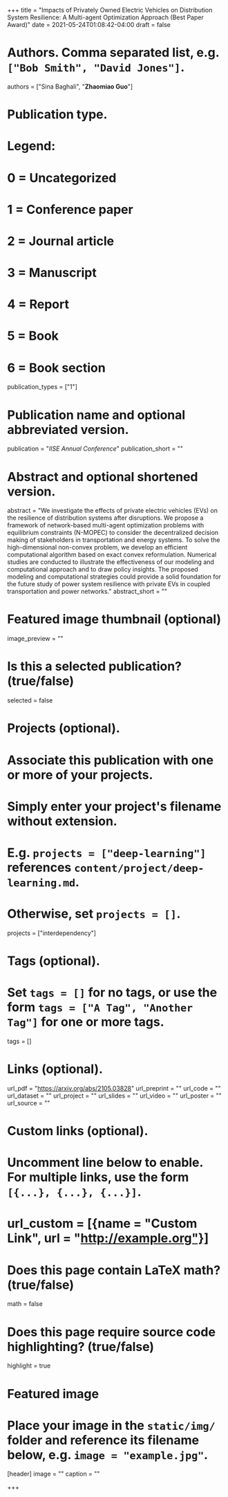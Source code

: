 +++
title = "Impacts of Privately Owned Electric Vehicles on Distribution System Resilience: A Multi-agent Optimization Approach (Best Paper Award)"
date = 2021-05-24T01:08:42-04:00
draft = false

# Authors. Comma separated list, e.g. `["Bob Smith", "David Jones"]`.
authors = ["Sina Baghali", "**Zhaomiao Guo**"]

# Publication type.
# Legend:
# 0 = Uncategorized
# 1 = Conference paper
# 2 = Journal article
# 3 = Manuscript
# 4 = Report
# 5 = Book
# 6 = Book section
publication_types = ["1"]

# Publication name and optional abbreviated version.
publication = "*IISE Annual Conference*"
publication_short = ""

# Abstract and optional shortened version.
abstract = "We investigate the effects of private electric vehicles (EVs) on the resilience of distribution systems after disruptions. We propose a framework of network-based multi-agent optimization problems with equilibrium constraints (N-MOPEC) to consider the decentralized decision making of stakeholders in transportation and energy systems. To solve the high-dimensional non-convex problem, we develop an efficient computational algorithm based on exact convex reformulation. Numerical studies are conducted to illustrate the effectiveness of our modeling and computational approach and to draw policy insights. The proposed modeling and computational strategies could provide a solid foundation for the future study of power system resilience with private EVs in coupled transportation and power networks."
abstract_short = ""

# Featured image thumbnail (optional)
image_preview = ""

# Is this a selected publication? (true/false)
selected = false

# Projects (optional).
#   Associate this publication with one or more of your projects.
#   Simply enter your project's filename without extension.
#   E.g. `projects = ["deep-learning"]` references `content/project/deep-learning.md`.
#   Otherwise, set `projects = []`.
projects = ["interdependency"]

# Tags (optional).
#   Set `tags = []` for no tags, or use the form `tags = ["A Tag", "Another Tag"]` for one or more tags.
tags = []

# Links (optional).
url_pdf = "https://arxiv.org/abs/2105.03828"
url_preprint = ""
url_code = ""
url_dataset = ""
url_project = ""
url_slides = ""
url_video = ""
url_poster = ""
url_source = ""

# Custom links (optional).
#   Uncomment line below to enable. For multiple links, use the form `[{...}, {...}, {...}]`.
# url_custom = [{name = "Custom Link", url = "http://example.org"}]

# Does this page contain LaTeX math? (true/false)
math = false

# Does this page require source code highlighting? (true/false)
highlight = true

# Featured image
# Place your image in the `static/img/` folder and reference its filename below, e.g. `image = "example.jpg"`.
[header]
image = ""
caption = ""

+++
